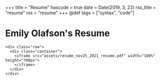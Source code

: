 +++
title = "Resume"
hascode = true
date = Date(2019, 3, 22)
rss_title = "resume"
rss = "resume"
+++
@def tags = ["syntax", "code"]


# Emily Olafson's Resume 

~~~
<div class="row">
  <div class="container">
    <iframe src="assets/resume_nov25_2021_resume.pdf" width="100%" height="700px">
    </iframe>
  </div>
</div>
~~~

